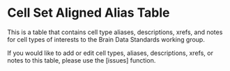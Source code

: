 # Cell Set Aligned Alias Table

This is a table that contains cell type aliases, descriptions, xrefs, and notes for cell types of interests to the Brain Data Standards working group. 

If you would like to add or edit cell types, aliases, descriptions, xrefs, or notes to this table, please use the [issues] function. 
